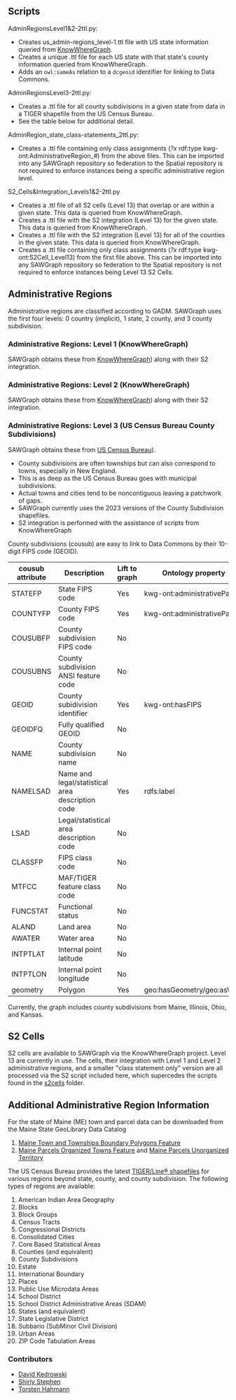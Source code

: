 ## Scripts
AdminRegionsLevel1&2-2ttl.py:
* Creates us_admin-regions_level-1.ttl file with US state information queried from [KnowWhereGraph](https://stko-kwg.geog.ucsb.edu/graphdb/sparql).
* Creates a unique .ttl file for each US state with that state's county information queried from KnowWhereGraph.
* Adds an `owl:sameAs` relation to a `dcgeoid` identifier for linking to Data Commons.

AdminRegionsLevel3-2ttl.py:
* Creates a .ttl file for all county subdivisions in a given state from data in a TIGER shapefile from the US Census Bureau.
* See the table below for additional detail.

AdminRegion_state_class-statements_2ttl.py:
* Creates a .ttl file containing only class assignments (*?x* rdf:type kwg-ont:AdministrativeRegion_*#*) from the above files. This can be imported into any SAWGraph repository so federation to the Spatial repository is not required to enforce instances being a specific administrative region level.

S2_Cells&Integration_Levels1&2-2ttl.py
* Creates a .ttl file of all S2 cells (Level 13) that overlap or are within a given state. This data is queried from KnowWhereGraph.
* Creates a .ttl file with the S2 integration (Level 13) for the given state. This data is queried from KnowWhereGraph.
* Creates a .ttl file with the S2 integration (Level 13) for all of the counties in the given state. This data is queried from KnowWhereGraph.
* Creates a .ttl file containing only class assignments (*?x* rdf:type kwg-ont:S2Cell_Level13) from the first file above. This can be imported into any SAWGraph repository so federation to the Spatial repository is not required to enforce instances being Level 13 S2 Cells.

## Administrative Regions
Administrative regions are classified according to GADM. SAWGraph uses the first four levels: 0 country (implicit), 1 state, 2 county, and 3 county subdivision.

### Administrative Regions: Level 1 (KnowWhereGraph)
SAWGraph obtains these from [KnowWhereGraph](https://www.knowwheregraph.org/)) along with their S2 integration.

### Administrative Regions: Level 2 (KnowWhereGraph)
SAWGraph obtains these from [KnowWhereGraph](https://www.knowwheregraph.org/)) along with their S2 integration.

### Administrative Regions: Level 3 (US Census Bureau County Subdivisions)
SAWGraph obtains these from [US Census Bureau](https://www.census.gov/cgi-bin/geo/shapefiles/index.php)).
* County subdivisions are often townships but can also correspond to towns, especially in New England.
* This is as deep as the US Census Bureau goes with municipal subdivisions.
* Actual towns and cities tend to be noncontiguous leaving a patchwork of gaps.
* SAWGraph currently uses the 2023 versions of the County Subdivision shapefiles.
* S2 integration is performed with the assistance of scripts from KnowWhereGraph

County subdivisions (cousub) are easy to link to Data Commons by their 10-digit FIPS code (GEOID).

| cousub attribute | Description | Lift to graph | Ontology property | Notes |
| --- | --- | --- | --- | --- |
| STATEFP | State FIPS code | Yes | kwg-ont:administrativePartOf | STATEFP + COUNTYFP |
| COUNTYFP | County FIPS code | Yes | kwg-ont:administrativePartOf | STATEFP + COUNTYFP |
| COUSUBFP | County subdivision FIPS code | No |  |  |
| COUSUBNS | County subdivision ANSI feature code | No |  |  |
| GEOID | County subidivision identifier | Yes | kwg-ont:hasFIPS |  |
| GEOIDFQ | Fully qualified GEOID | No |  |  |
| NAME | County subdivision name | No |  |  |
| NAMELSAD | Name and legal/statistical area description code | Yes | rdfs:label | + County + State |
| LSAD | Legal/statistical area description code | No |  |  |
| CLASSFP | FIPS class code | No |  |  |
| MTFCC | MAF/TIGER feature class code | No |  |  |
| FUNCSTAT | Functional status | No |  |  |
| ALAND | Land area | No |  |  |
| AWATER | Water area | No |  |  |
| INTPTLAT | Internal point latitude | No |  |  |
| INTPTLON | Internal point longitude | No |  |  |
| geometry | Polygon | Yes | geo:hasGeometry/geo:asWKT |  |

Currently, the graph includes county subdivisions from Maine, Illinois, Ohio, and Kansas.

## S2 Cells
S2 cells are available to SAWGraph via the KnowWhereGraph project. Level 13 are currently in use. The cells, their integration with Level 1 and Level 2 administrative regions, and a smaller "class statement only" version are all processed via the S2 script included here, which supercedes the scripts found in the [s2cells](/datasets/s2cells) folder.

## Additional Administrative Region Information
For the state of Maine (ME) town and parcel data can be downloaded from the Maine State GeoLibrary Data Catalog
  1. [Maine Town and Townships Boundary Polygons Feature](https://maine.hub.arcgis.com/datasets/maine::maine-town-and-townships-boundary-polygons-feature-1/explore?showTable=true)
  2. [Maine Parcels Organized Towns Feature](https://maine.hub.arcgis.com/maps/maine::maine-parcels-organized-towns-feature/about) and [Maine Parcels Unorganized Territory](https://maine.hub.arcgis.com/datasets/868097d1a133446f8ffae242929a25dd/explore)

The US Census Bureau provides the latest [TIGER/Line® shapefiles](https://www.census.gov/cgi-bin/geo/shapefiles/index.php) for various regions beyond state, county, and county subdivision.
The following types of regions are available:
  1. American Indian Area Geography
  2. Blocks
  3. Block Groups
  4. Census Tracts
  5. Congressional Districts
  6. Consolidated Cities
  7. Core Based Statistical Areas
  8. Counties (and equivalent)
  9. County Subdivisions
  10. Estate
  11. International Boundary
  12. Places
  13. Public Use Microdata Areas
  14. School District
  15. School District Administrative Areas (SDAM)
  16. States (and equivalent)
  17. State Legislative District
  18. Subbario (SubMinor Civil Division)
  19. Urban Areas
  20. ZIP Code Tabulation Areas

### Contributors
* [David Kedrowski](https://github.com/dkedrowski)
* [Shirly Stephen](https://github.com/shirlysteph)
* [Torsten Hahmann](https://github.com/thahmann)
